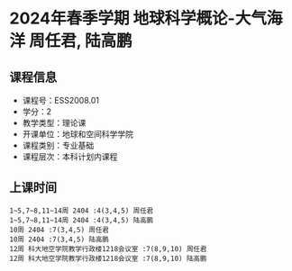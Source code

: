 # 2024年春季学期 地球科学概论-大气海洋 周任君, 陆高鹏






## 课程信息

- 课程号：ESS2008.01
- 学分：2
- 教学类型：理论课
- 开课单位：地球和空间科学学院
- 课程类别：专业基础
- 课程层次：本科计划内课程

## 上课时间

```
1~5,7~8,11~14周 2404 :4(3,4,5) 周任君
1~5,7~8,11~14周 2404 :4(3,4,5) 陆高鹏
10周 2404 :7(3,4,5) 周任君
10周 2404 :7(3,4,5) 陆高鹏
12周 科大地空学院教学行政楼1218会议室 :7(8,9,10) 周任君
12周 科大地空学院教学行政楼1218会议室 :7(8,9,10) 陆高鹏
```

